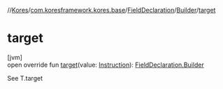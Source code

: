 //[Kores](../../../../index.md)/[com.koresframework.kores.base](../../index.md)/[FieldDeclaration](../index.md)/[Builder](index.md)/[target](target.md)

# target

[jvm]\
open override fun [target](target.md)(value: [Instruction](../../../com.koresframework.kores/-instruction/index.md)): [FieldDeclaration.Builder](index.md)

See T.target
